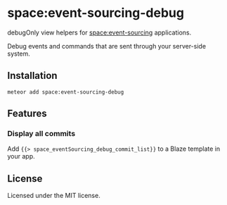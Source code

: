 # space:event-sourcing-debug

debugOnly view helpers for [space:event-sourcing](https://github.com/meteor-space/event-sourcing) applications.

Debug events and commands that are sent through your server-side system.

## Installation
`meteor add space:event-sourcing-debug`

## Features

### Display all commits
Add `{{> space_eventSourcing_debug_commit_list}}` to a Blaze template in your app.

## License
Licensed under the MIT license.
